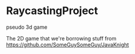 # RaycastingProject
pseudo 3d game

The 2D game that we're borrowing stuff from
https://github.com/SomeGuySomeGuy/JavaKnight
